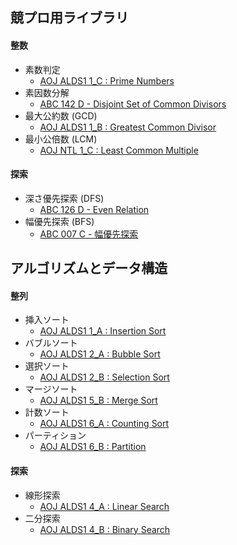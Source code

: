 ## 競プロ用ライブラリ

#### 整数
- 素数判定
    - [AOJ ALDS1 1_C : Prime Numbers](https://github.com/BEN2suzuka/proconlib/blob/master/AOJ/alds1_1c.cpp)
- 素因数分解
    - [ABC 142 D - Disjoint Set of Common Divisors](https://github.com/BEN2suzuka/proconlib/blob/master/AtCoder/abc142d.cpp)
- 最大公約数 (GCD)
    - [AOJ ALDS1 1_B : Greatest Common Divisor](https://github.com/BEN2suzuka/proconlib/blob/master/AOJ/alds1_1b.cpp)
- 最小公倍数 (LCM)
    - [AOJ NTL 1_C : Least Common Multiple](https://github.com/BEN2suzuka/proconlib/blob/master/AOJ/ntl_1c.cpp)

#### 探索
- 深さ優先探索 (DFS)
    - [ABC 126 D - Even Relation](https://github.com/BEN2suzuka/proconlib/blob/master/AtCoder/abc126d.cpp)
- 幅優先探索 (BFS)
    - [ABC 007 C - 幅優先探索](https://github.com/BEN2suzuka/proconlib/blob/master/AtCoder/abc007c.cpp)

## アルゴリズムとデータ構造

#### 整列
- 挿入ソート
    - [AOJ ALDS1 1_A : Insertion Sort](https://github.com/BEN2suzuka/proconlib/blob/master/AOJ/alds1_1a.cpp)
- バブルソート
    - [AOJ ALDS1 2_A : Bubble Sort](https://github.com/BEN2suzuka/proconlib/blob/master/AOJ/alds1_2a.cpp)
- 選択ソート
    - [AOJ ALDS1 2_B : Selection Sort](https://github.com/BEN2suzuka/proconlib/blob/master/AOJ/alds1_2b.cpp)
- マージソート
    - [AOJ ALDS1 5_B : Merge Sort](https://github.com/BEN2suzuka/proconlib/blob/master/AOJ/alds1_5b.cpp)
- 計数ソート
    - [AOJ ALDS1 6_A : Counting Sort](https://github.com/BEN2suzuka/proconlib/blob/master/AOJ/alds1_6a.cpp)
- パーティション
    - [AOJ ALDS1 6_B : Partition](https://github.com/BEN2suzuka/proconlib/blob/master/AOJ/alds1_6b.cpp)

#### 探索
- 線形探索
    - [AOJ ALDS1 4_A : Linear Search](https://github.com/BEN2suzuka/proconlib/blob/master/AOJ/alds1_4a.cpp)
- 二分探索
    - [AOJ ALDS1 4_B : Binary Search](https://github.com/BEN2suzuka/proconlib/blob/master/AOJ/alds1_4b.cpp)